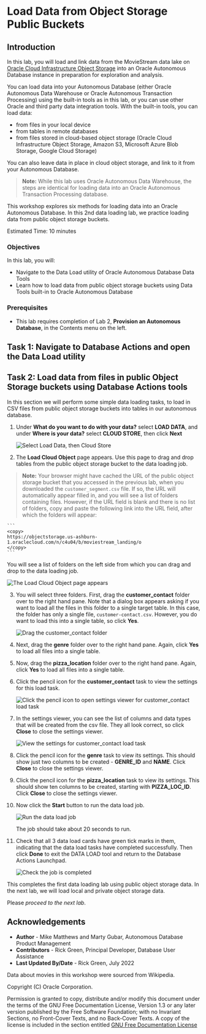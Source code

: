 # Load Data from Object Storage Public Buckets

## Introduction

In this lab, you will load and link data from the MovieStream data lake on [Oracle Cloud Infrastructure Object Storage](https://www.oracle.com/cloud/storage/object-storage.html) into an Oracle Autonomous Database instance in preparation for exploration and analysis.

You can load data into your Autonomous Database (either Oracle Autonomous Data Warehouse or Oracle Autonomous Transaction Processing) using the built-in tools as in this lab, or you can use other Oracle and third party data integration tools. With the built-in tools, you can load data:

+ from files in your local device
+ from tables in remote databases
+ from files stored in cloud-based object storage (Oracle Cloud Infrastructure Object Storage, Amazon S3, Microsoft Azure Blob Storage, Google Cloud Storage)

You can also leave data in place in cloud object storage, and link to it from your Autonomous Database.

> **Note:** While this lab uses Oracle Autonomous Data Warehouse, the steps are identical for loading data into an Oracle Autonomous Transaction Processing database.

This workshop explores six methods for loading data into an Oracle Autonomous Database. In this 2nd data loading lab, we practice loading data from public object storage buckets.

Estimated Time: 10 minutes

### Objectives

In this lab, you will:
* Navigate to the Data Load utility of Oracle Autonomous Database Data Tools
* Learn how to load data from public object storage buckets using Data Tools built-in to Oracle Autonomous Database

### Prerequisites

- This lab requires completion of Lab 2, **Provision an Autonomous Database**, in the Contents menu on the left.

## Task 1: Navigate to Database Actions and open the Data Load utility

[](include:adb-goto-data-load-utility.md)

## Task 2: Load data from files in public Object Storage buckets using Database Actions tools

In this section we will perform some simple data loading tasks, to load in CSV files from public object storage buckets into tables in our autonomous database.

1. Under **What do you want to do with your data?** select **LOAD DATA**, and under **Where is your data?** select **CLOUD STORE**, then click **Next**

    ![Select Load Data, then Cloud Store](images/select-load-data-from-cloud-store.png)

2. The **Load Cloud Object** page appears. Use this page to drag and drop tables from the public object storage bucket to the data loading job.

> **Note:** Your browser might have cached the URL of the public object storage bucket that you accessed in the previous lab, when you downloaded the `customer_segment.csv` file. If so, the URL will automatically appear filled in, and you will see a list of folders containing files. However, if the URL field is blank and there is no list of folders, copy and paste the following link into the URL field, after which the folders will appear:

    ```
    <copy>
    https://objectstorage.us-ashburn-1.oraclecloud.com/n/c4u04/b/moviestream_landing/o
    </copy>
    ```

You will see a list of folders on the left side from which you can drag and drop to the data loading job.

![The Load Cloud Object page appears](images/load-cloud-object-page-appears.png)

3. You will select three folders. First, drag the **customer\_contact** folder over to the right hand pane. Note that a dialog box appears asking if you want to load all the files in this folder to a single target table. In this case, the folder has only a single file, `customer-contact.csv`. However, you do want to load this into a single table, so click **Yes**.

    ![Drag the customer_contact folder](images/drag-customer-contact-folder.png)

4. Next, drag the **genre** folder over to the right hand pane. Again, click **Yes** to load all files into a single table.

5. Now, drag the **pizza\_location** folder over to the right hand pane. Again, click **Yes** to load all files into a single table.

6. Click the pencil icon for the **customer\_contact** task to view the settings for this load task.

    ![Click the pencil icon to open settings viewer for customer_contact load task](images/cc_viewsettings.png)

7. In the settings viewer, you can see the list of columns and data types that will be created from the csv file. They all look correct, so click **Close** to close the settings viewer.

    ![View the settings for customer_contact load task](images/settings-viewer-for-customer-contact.png)

8. Click the pencil icon for the **genre** task to view its settings. This should show just two columns to be created - **GENRE\_ID** and **NAME**. Click **Close** to close the settings viewer.

9. Click the pencil icon for the **pizza\_location** task to view its settings. This should show ten columns to be created, starting with **PIZZA\_LOC\_ID**. Click **Close** to close the settings viewer.

10. Now click the **Start** button to run the data load job.

    ![Run the data load job](images/rundataload.png)

    The job should take about 20 seconds to run.

11. Check that all 3 data load cards have green tick marks in them, indicating that the data load tasks have completed successfully. Then click **Done** to exit the DATA LOAD tool and return to the Database Actions Launchpad.

    ![Check the job is completed](images/loadcompleted.png)

This completes the first data loading lab using public object storage data. In the next lab, we will load local and private object storage data.

Please *proceed to the next lab*.

## Acknowledgements

* **Author** - Mike Matthews and Marty Gubar, Autonomous Database Product Management
* **Contributors** -  Rick Green, Principal Developer, Database User Assistance
* **Last Updated By/Date** - Rick Green, July 2022

Data about movies in this workshop were sourced from Wikipedia.

Copyright (C) Oracle Corporation.

Permission is granted to copy, distribute and/or modify this document
under the terms of the GNU Free Documentation License, Version 1.3
or any later version published by the Free Software Foundation;
with no Invariant Sections, no Front-Cover Texts, and no Back-Cover Texts.
A copy of the license is included in the section entitled [GNU Free Documentation License](files/gnu-free-documentation-license.txt)
